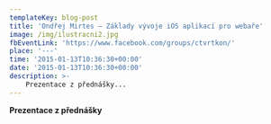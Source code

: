 ```yaml
---
templateKey: blog-post
title: 'Ondřej Mirtes – Základy vývoje iOS aplikací pro webaře'
image: /img/ilustracni2.jpg
fbEventLink: 'https://www.facebook.com/groups/ctvrtkon/'
place: '---'
time: '2015-01-13T10:36:30+00:00'
date: '2015-01-13T10:36:30+00:00'
description: >-
    Prezentace z přednášky...
---
```

**Prezentace z přednášky**